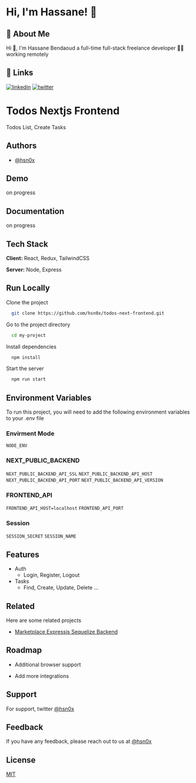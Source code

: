 # Hi, I'm Hassane! 👋

## 🚀 About Me

Hi 👋, I'm Hassane Bendaoud a full-time full-stack freelance developer 👨‍💻 working remotely

## 🔗 Links

[![linkedin](https://img.shields.io/badge/linkedin-0A66C2?style=for-the-badge&logo=linkedin&logoColor=white)](https://www.linkedin.com/hsn0x)
[![twitter](https://img.shields.io/badge/twitter-1DA1F2?style=for-the-badge&logo=twitter&logoColor=white)](https://twitter.com/hsn0x)

# Todos Nextjs Frontend

Todos List, Create Tasks

## Authors

-   [@hsn0x](https://www.github.com/hsn0x)

## Demo

on progress

## Documentation

on progress

## Tech Stack

**Client:** React, Redux, TailwindCSS

**Server:** Node, Express

## Run Locally

Clone the project

```bash
  git clone https://github.com/hsn0x/todos-next-frontend.git
```

Go to the project directory

```bash
  cd my-project
```

Install dependencies

```bash
  npm install
```

Start the server

```bash
  npm run start
```

## Environment Variables

To run this project, you will need to add the following environment variables to your .env file

### Envirment Mode

`NODE_ENV`

### NEXT_PUBLIC_BACKEND

`NEXT_PUBLIC_BACKEND_API_SSL`
`NEXT_PUBLIC_BACKEND_API_HOST`
`NEXT_PUBLIC_BACKEND_API_PORT`
`NEXT_PUBLIC_BACKEND_API_VERSION`

### FRONTEND_API

`FRONTEND_API_HOST=localhost`
`FRONTEND_API_PORT`

### Session

`SESSION_SECRET`
`SESSION_NAME`

## Features

-   Auth
    -   Login, Register, Logout
-   Tasks
    -   Find, Create, Update, Delete
        ...

## Related

Here are some related projects

-   [Marketplace Expressjs Sequelize Backend](https://github.com/hsn0x/hsn-marketplace-expressjs-sequelize-backend)

## Roadmap

-   Additional browser support

-   Add more integrations

## Support

For support, twitter [@hsn0x](https://twitter.com/hsn0x)

## Feedback

If you have any feedback, please reach out to us at [@hsn0x](https://twitter.com/hsn0x)

## License

[MIT](https://choosealicense.com/licenses/mit/)
